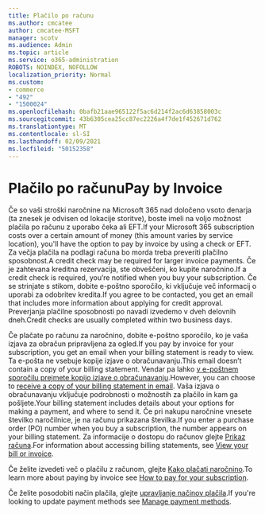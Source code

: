```yaml
---
title: Plačilo po računu
ms.author: cmcatee
author: cmcatee-MSFT
manager: scotv
ms.audience: Admin
ms.topic: article
ms.service: o365-administration
ROBOTS: NOINDEX, NOFOLLOW
localization_priority: Normal
ms.custom:
- commerce
- "492"
- "1500024"
ms.openlocfilehash: 0bafb21aae965122f5ac6d214f2ac6d63858003c
ms.sourcegitcommit: 43b6305cea25cc87ec2226a4f7de1f452671d762
ms.translationtype: MT
ms.contentlocale: sl-SI
ms.lasthandoff: 02/09/2021
ms.locfileid: "50152358"
---
```

# <a name="pay-by-invoice"></a><span data-ttu-id="73bf1-102">Plačilo po računu</span><span class="sxs-lookup"><span data-stu-id="73bf1-102">Pay by Invoice</span></span>

<span data-ttu-id="73bf1-103">Če so vaši stroški naročnine na Microsoft 365 nad določeno vsoto denarja (ta znesek je odvisen od lokacije storitve), boste imeli na voljo možnost plačila po računu z uporabo čeka ali EFT.</span><span class="sxs-lookup"><span data-stu-id="73bf1-103">If your Microsoft 365 subscription costs over a certain amount of money (this amount varies by service location), you'll have the option to pay by invoice by using a check or EFT.</span></span> <span data-ttu-id="73bf1-104">Za večja plačila na podlagi računa bo morda treba preveriti plačilno sposobnost.</span><span class="sxs-lookup"><span data-stu-id="73bf1-104">A credit check may be required for larger invoice payments.</span></span> <span data-ttu-id="73bf1-105">Če je zahtevana kreditna rezervacija, ste obveščeni, ko kupite naročnino.</span><span class="sxs-lookup"><span data-stu-id="73bf1-105">If a credit check is required, you’re notified when you buy your subscription.</span></span> <span data-ttu-id="73bf1-106">Če se strinjate s stikom, dobite e-poštno sporočilo, ki vključuje več informacij o uporabi za odobritev kredita.</span><span class="sxs-lookup"><span data-stu-id="73bf1-106">If you agree to be contacted, you get an email that includes more information about applying for credit approval.</span></span> <span data-ttu-id="73bf1-107">Preverjanja plačilne sposobnosti po navadi izvedemo v dveh delovnih dneh.</span><span class="sxs-lookup"><span data-stu-id="73bf1-107">Credit checks are usually completed within two business days.</span></span>

<span data-ttu-id="73bf1-108">Če plačate po računu za naročnino, dobite e-poštno sporočilo, ko je vaša izjava za obračun pripravljena za ogled.</span><span class="sxs-lookup"><span data-stu-id="73bf1-108">If you pay by invoice for your subscription, you get an email when your billing statement is ready to view.</span></span> <span data-ttu-id="73bf1-109">Ta e-pošta ne vsebuje kopije izjave o obračunavanju.</span><span class="sxs-lookup"><span data-stu-id="73bf1-109">This email doesn’t contain a copy of your billing statement.</span></span> <span data-ttu-id="73bf1-110">Vendar pa lahko [v e-poštnem sporočilu prejmete kopijo izjave o obračunavanju](https://docs.microsoft.com/microsoft-365/commerce/billing-and-payments/view-your-bill-or-invoice.md#receive-a-copy-of-your-billing-statement-in-email).</span><span class="sxs-lookup"><span data-stu-id="73bf1-110">However, you can choose to [receive a copy of your billing statement in email](https://docs.microsoft.com/microsoft-365/commerce/billing-and-payments/view-your-bill-or-invoice.md#receive-a-copy-of-your-billing-statement-in-email).</span></span> <span data-ttu-id="73bf1-111">Vaša izjava o obračunavanju vključuje podrobnosti o možnostih za plačilo in kam ga pošljete.</span><span class="sxs-lookup"><span data-stu-id="73bf1-111">Your billing statement includes details about your options for making a payment, and where to send it.</span></span> <span data-ttu-id="73bf1-112">Če pri nakupu naročnine vnesete številko naročilnice, je na računu prikazana številka.</span><span class="sxs-lookup"><span data-stu-id="73bf1-112">If you enter a purchase order (PO) number when you buy a subscription, the number appears on your billing statement.</span></span> <span data-ttu-id="73bf1-113">Za informacije o dostopu do računov glejte [Prikaz računa](https://docs.microsoft.com/microsoft-365/commerce/billing-and-payments/view-your-bill-or-invoice).</span><span class="sxs-lookup"><span data-stu-id="73bf1-113">For information about accessing billing statements, see [View your bill or invoice](https://docs.microsoft.com/microsoft-365/commerce/billing-and-payments/view-your-bill-or-invoice).</span></span>

<span data-ttu-id="73bf1-114">Če želite izvedeti več o plačilu z računom, glejte [Kako plačati naročnino](https://docs.microsoft.com/microsoft-365/commerce/billing-and-payments/pay-for-your-subscription).</span><span class="sxs-lookup"><span data-stu-id="73bf1-114">To learn more about paying by invoice see [How to pay for your subscription](https://docs.microsoft.com/microsoft-365/commerce/billing-and-payments/pay-for-your-subscription).</span></span>

<span data-ttu-id="73bf1-115">Če želite posodobiti način plačila, glejte [upravljanje načinov plačila](https://docs.microsoft.com/microsoft-365/commerce/billing-and-payments/manage-payment-methods).</span><span class="sxs-lookup"><span data-stu-id="73bf1-115">If you're looking to update payment methods see [Manage payment methods](https://docs.microsoft.com/microsoft-365/commerce/billing-and-payments/manage-payment-methods).</span></span>